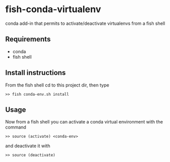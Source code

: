 # fish-conda-virtualenv
conda add-in that permits to activate/deactivate virtualenvs from a fish shell

## Requirements
- conda
- fish shell

## Install instructions
From the fish shell cd to this project dir, then type
```
>> fish conda-env.sh install
```

## Usage
Now from a fish shell you can activate a conda virtual environment with the command
```
>> source (activate) <conda-env>
```
and deactivate it with
```
>> source (deactivate)
```

